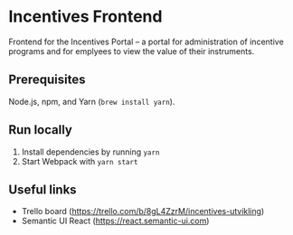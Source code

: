 # Incentives Frontend

Frontend for the Incentives Portal – a portal for administration of incentive programs and for emplyees to view the value of their instruments.

## Prerequisites

Node.js, npm, and Yarn (`brew install yarn`).

## Run locally

1. Install dependencies by running `yarn`
2. Start Webpack with `yarn start`

## Useful links

* Trello board (https://trello.com/b/8gL4ZzrM/incentives-utvikling)
* Semantic UI React (https://react.semantic-ui.com)
